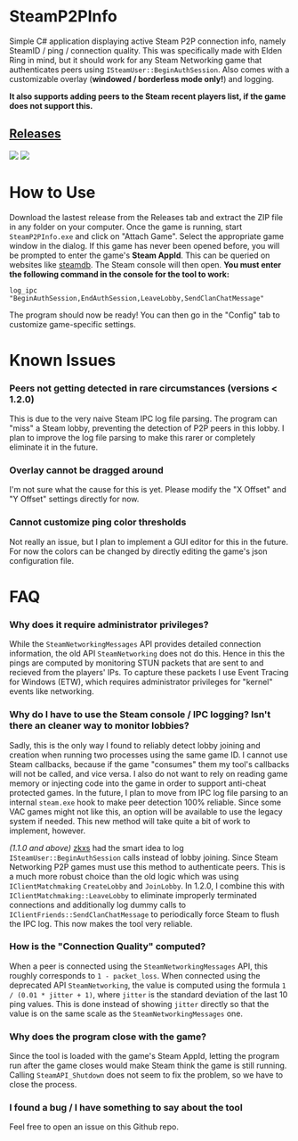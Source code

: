 # SteamP2PInfo
Simple C# application displaying active Steam P2P connection info, namely SteamID / ping / connection quality. This was specifically made with Elden Ring in mind, but it should work for any Steam Networking game that authenticates peers using `ISteamUser::BeginAuthSession`. Also comes with a customizable overlay (**windowed / borderless mode only!**) and logging.

**It also supports adding peers to the Steam recent players list, if the game does not support this.**
## [Releases](https://github.com/tremwil/SteamP2PInfo/releases/)

![](https://raw.githubusercontent.com/tremwil/SteamP2PInfo/master/overlay_er.PNG)
![](https://raw.githubusercontent.com/tremwil/SteamP2PInfo/master/gui.PNG)

# How to Use
Download the lastest release from the Releases tab and extract the ZIP file in any folder on your computer. Once the game is running, start `SteamP2PInfo.exe` and click on "Attach Game". Select the appropriate game window in the dialog. If this game has never been opened before, you will be prompted to enter the game's **Steam AppId**. This can be queried on websites like [steamdb](https://steamdb.info/). The Steam console will then open. **You must enter the following command in the console for the tool to work:** 
```
log_ipc "BeginAuthSession,EndAuthSession,LeaveLobby,SendClanChatMessage"
```
The program should now be ready! You can then go in the "Config" tab to customize game-specific settings. 

# Known Issues
### Peers not getting detected in rare circumstances (versions < 1.2.0)
This is due to the very naive Steam IPC log file parsing. The program can "miss" a Steam lobby, preventing the detection of P2P peers in this lobby. I plan to improve the log file parsing to make this rarer or completely eliminate it in the future.

### Overlay cannot be dragged around
I'm not sure what the cause for this is yet. Please modify the "X Offset" and "Y Offset" settings directly for now.

### Cannot customize ping color thresholds
Not really an issue, but I plan to implement a GUI editor for this in the future. For now the colors can be changed by directly editing the game's json configuration file. 

# FAQ
### Why does it require administrator privileges?
While the `SteamNetworkingMessages` API provides detailed connection information, the old API `SteamNetworking` does not do this. Hence in this the pings are computed by monitoring STUN packets that are sent to and recieved from the players' IPs. To capture these packets I use Event Tracing for Windows (ETW), which requires administrator privileges for "kernel" events like networking.

### Why do I have to use the Steam console / IPC logging? Isn't there an cleaner way to monitor lobbies?

Sadly, this is the only way I found to reliably detect lobby joining and creation when running two processes using the same game ID. I cannot use Steam callbacks, because if the game "consumes" them my tool's callbacks will not be called, and vice versa. I also do not want to rely on reading game memory or injecting code into the game in order to support anti-cheat protected games. In the future, I plan to move from IPC log file parsing to an internal `steam.exe` hook to make peer detection 100% reliable. Since some VAC games might not like this, an option will be available to use the legacy system if needed. This new method will take quite a bit of work to implement, however.

*(1.1.0 and above)* [zkxs](https://github.com/zkxs) had the smart idea to log `ISteamUser::BeginAuthSession` calls instead of lobby joining. Since Steam Networking P2P games must use this method to authenticate peers. This is a much more robust choice than the old logic which was using `IClientMatchmaking` `CreateLobby` and `JoinLobby`. In 1.2.0, I combine this with `IClientMatchmaking::LeaveLobby` to eliminate improperly terminated connections and additionally log dummy calls to `IClientFriends::SendClanChatMessage` to periodically force Steam to flush the IPC log. This now makes the tool very reliable.

### How is the "Connection Quality" computed?
When a peer is connected using the `SteamNetworkingMessages` API, this roughly corresponds to `1 - packet_loss`. When connected using the deprecated API `SteamNetworking`, the value is computed using the formula `1 / (0.01 * jitter + 1)`, where `jitter` is the standard deviation of the last 10 ping values. This is done instead of showing `jitter` directly so that the value is on the same scale as the `SteamNetworkingMessages` one.

### Why does the program close with the game?
Since the tool is loaded with the game's Steam AppId, letting the program run after the game closes would make Steam think the game is still running. Calling `SteamAPI_Shutdown` does not seem to fix the problem, so we have to close the process.

### I found a bug / I have something to say about the tool
Feel free to open an issue on this Github repo.
